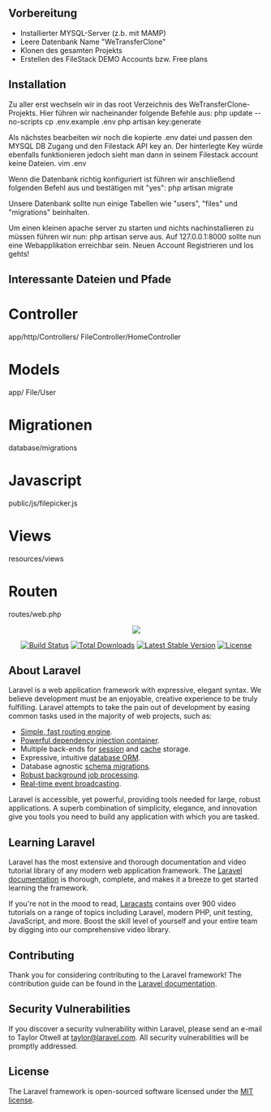 ## Vorbereitung
- Installierter MYSQL-Server (z.b. mit MAMP)
- Leere Datenbank Name "WeTransferClone"
- Klonen des gesamten Projekts
- Erstellen des FileStack DEMO Accounts bzw. Free plans

## Installation
Zu aller erst wechseln wir in das root Verzeichnis des WeTransferClone-Projekts.
Hier führen wir nacheinander folgende Befehle aus:
  php update --no-scripts
  cp .env.example .env
  php artisan key:generate
  
Als nächstes bearbeiten wir noch die kopierte .env datei und passen den MYSQL DB Zugang und den Filestack API key an. 
Der hinterlegte Key würde ebenfalls funktionieren jedoch sieht man dann in seinem Filestack account keine Dateien.
  vim .env 

Wenn die Datenbank richtig konfiguriert ist führen wir anschließend folgenden Befehl aus und bestätigen mit "yes":
  php artisan migrate
  
Unsere Datenbank sollte nun einige Tabellen wie "users", "files" und "migrations" beinhalten.

Um einen kleinen apache server zu starten und nichts nachinstallieren zu müssen führen wir nun:
  php artisan serve
aus.
Auf 127.0.0.1:8000 sollte nun eine Webapplikation erreichbar sein. 
Neuen Account Registrieren und los gehts!

## Interessante Dateien und Pfade

# Controller
app/http/Controllers/   FileController/HomeController

# Models
app/    File/User

# Migrationen
database/migrations

# Javascript
public/js/filepicker.js

# Views
resources/views   

# Routen
routes/web.php


<p align="center"><img src="https://laravel.com/assets/img/components/logo-laravel.svg"></p>

<p align="center">
<a href="https://travis-ci.org/laravel/framework"><img src="https://travis-ci.org/laravel/framework.svg" alt="Build Status"></a>
<a href="https://packagist.org/packages/laravel/framework"><img src="https://poser.pugx.org/laravel/framework/d/total.svg" alt="Total Downloads"></a>
<a href="https://packagist.org/packages/laravel/framework"><img src="https://poser.pugx.org/laravel/framework/v/stable.svg" alt="Latest Stable Version"></a>
<a href="https://packagist.org/packages/laravel/framework"><img src="https://poser.pugx.org/laravel/framework/license.svg" alt="License"></a>
</p>

## About Laravel

Laravel is a web application framework with expressive, elegant syntax. We believe development must be an enjoyable, creative experience to be truly fulfilling. Laravel attempts to take the pain out of development by easing common tasks used in the majority of web projects, such as:

- [Simple, fast routing engine](https://laravel.com/docs/routing).
- [Powerful dependency injection container](https://laravel.com/docs/container).
- Multiple back-ends for [session](https://laravel.com/docs/session) and [cache](https://laravel.com/docs/cache) storage.
- Expressive, intuitive [database ORM](https://laravel.com/docs/eloquent).
- Database agnostic [schema migrations](https://laravel.com/docs/migrations).
- [Robust background job processing](https://laravel.com/docs/queues).
- [Real-time event broadcasting](https://laravel.com/docs/broadcasting).

Laravel is accessible, yet powerful, providing tools needed for large, robust applications. A superb combination of simplicity, elegance, and innovation give you tools you need to build any application with which you are tasked.

## Learning Laravel

Laravel has the most extensive and thorough documentation and video tutorial library of any modern web application framework. The [Laravel documentation](https://laravel.com/docs) is thorough, complete, and makes it a breeze to get started learning the framework.

If you're not in the mood to read, [Laracasts](https://laracasts.com) contains over 900 video tutorials on a range of topics including Laravel, modern PHP, unit testing, JavaScript, and more. Boost the skill level of yourself and your entire team by digging into our comprehensive video library.

## Contributing

Thank you for considering contributing to the Laravel framework! The contribution guide can be found in the [Laravel documentation](http://laravel.com/docs/contributions).

## Security Vulnerabilities

If you discover a security vulnerability within Laravel, please send an e-mail to Taylor Otwell at taylor@laravel.com. All security vulnerabilities will be promptly addressed.

## License

The Laravel framework is open-sourced software licensed under the [MIT license](http://opensource.org/licenses/MIT).
